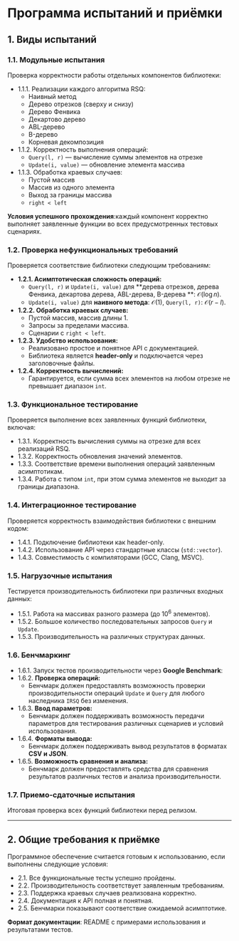 # Программа испытаний и приёмки

## 1. Виды испытаний

### 1.1. Модульные испытания

Проверка корректности работы отдельных компонентов библиотеки:

- 1.1.1. Реализации каждого алгоритма RSQ:
    - Наивный метод
    - Дерево отрезков (сверху и снизу)
    - Дерево Фенвика
    - Декартово дерево
    - ABL-дерево
    - B-дерево
    - Корневая декомпозиция
- 1.1.2. Корректность выполнения операций:
    - `Query(l, r)` — вычисление суммы элементов на отрезке
    - `Update(i, value)` — обновление элемента массива
- 1.1.3. Обработка краевых случаев:
    - Пустой массив
    - Массив из одного элемента
    - Выход за границы массива
    - `right < left`

**Условия успешного прохождения**:каждый компонент корректно выполняет заявленные функции во всех предусмотренных
тестовых сценариях.

### 1.2. Проверка нефункциональных требований

Проверяется соответствие библиотеки следующим требованиям:

- **1.2.1. Асимптотическая сложность операций:**
    - `Query(l, r)` и `Update(i, value)` для **дерева отрезков, дерева Фенвика, декартова дерева, ABL-дерева, B-дерева
      **: $\mathcal{O}(\log n)$.
    - `Update(i, value)` для **наивного метода**: $\mathcal{O}(1)$, `Query(l, r)`: $\mathcal{O}(r - l)$.
- **1.2.2. Обработка краевых случаев:**
    - Пустой массив, массив длины 1.
    - Запросы за пределами массива.
    - Сценарии с `right < left`.
- **1.2.3. Удобство использования:**
    - Реализовано простое и понятное API с документацией.
    - Библиотека является **header-only** и подключается через заголовочные файлы.
- **1.2.4. Корректность вычислений:**
    - Гарантируется, если сумма всех элементов на любом отрезке не превышает диапазон `int`.

### 1.3. Функциональное тестирование

Проверяется выполнение всех заявленных функций библиотеки, включая:

- 1.3.1. Корректность вычисления суммы на отрезке для всех реализаций RSQ.
- 1.3.2. Корректность обновления значений элементов.
- 1.3.3. Соответствие времени выполнения операций заявленным асимптотикам.
- 1.3.4. Работа с типом `int`, при этом сумма элементов не выходит за границы диапазона.

### 1.4. Интеграционное тестирование

Проверяется корректность взаимодействия библиотеки с внешним кодом:

- 1.4.1. Подключение библиотеки как header-only.
- 1.4.2. Использование API через стандартные классы (`std::vector`).
- 1.4.3. Совместимость с компиляторами (GCC, Clang, MSVC).

### 1.5. Нагрузочные испытания

Тестируется производительность библиотеки при различных входных данных:

- 1.5.1. Работа на массивах разного размера (до $10^6$ элементов).
- 1.5.2. Большое количество последовательных запросов `Query` и `Update`.
- 1.5.3. Производительность на различных структурах данных.

### 1.6. Бенчмаркинг

- 1.6.1. Запуск тестов производительности через **Google Benchmark**:
- 1.6.2. **Проверка операций:**
    - Бенчмарк должен предоставлять возможность проверки производительности операций `Update` и `Query` для любого
      наследника `IRSQ` без изменения.
- 1.6.3. **Ввод параметров:**
    - Бенчмарк должен поддерживать возможность передачи параметров для тестирования различных сценариев и условий
      использования.
- 1.6.4. **Форматы вывода:**
    - Бенчмарк должен поддерживать вывод результатов в форматах **CSV и JSON**.
- 1.6.5. **Возможность сравнения и анализа:**
    - Бенчмарк должен предоставлять средства для сравнения результатов различных тестов и анализа производительности.

### 1.7. Приемо-сдаточные испытания

Итоговая проверка всех функций библиотеки перед релизом.

--- 
## 2. Общие требования к приёмке

Программное обеспечение считается готовым к использованию, если выполнены следующие условия:

- 2.1. Все функциональные тесты успешно пройдены.
- 2.2. Производительность соответствует заявленным требованиям.
- 2.3. Поддержка краевых случаев реализована корректно.
- 2.4. Документация к API полная и понятная.
- 2.5. Бенчмарки показывают соответствие ожидаемой асимптотике.

**Формат документации**: README с примерами использования и результатами тестов.
